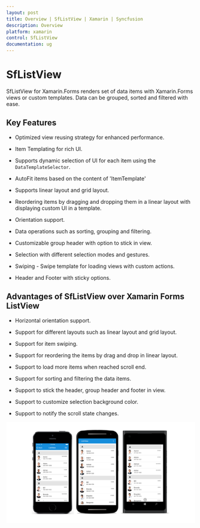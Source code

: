 ```yaml
---
layout: post
title: Overview | SfListView | Xamarin | Syncfusion
description: Overview
platform: xamarin
control: SfListView
documentation: ug
---
```


# SfListView

SfListView for Xamarin.Forms renders set of data items with Xamarin.Forms views or custom templates. Data can be grouped, sorted and filtered with ease.

## Key Features

* Optimized view reusing strategy for enhanced performance.

* Item Templating for rich UI.

* Supports dynamic selection of UI for each item using the `DataTemplateSelector`.

* AutoFit items based on the content of 'ItemTemplate'

* Supports linear layout and grid layout.

* Reordering items by dragging and dropping them in a linear layout with displaying custom UI in a template.

* Orientation support.

* Data operations such as sorting, grouping and filtering.

* Customizable group header with option to stick in view.

* Selection with different selection modes and gestures.

* Swiping - Swipe template for loading views with custom actions.

* Header and Footer with sticky options.


## Advantages of SfListView over Xamarin Forms ListView
 
* Horizontal orientation support.

* Support for different layouts such as linear layout and grid layout.

* Support for item swiping.
 
* Support for reordering the items by drag and drop in linear layout.

* Support to load more items when reached scroll end.

* Support for sorting and filtering the data items.

* Support to stick the header, group header and footer in view.

* Support to customize selection background color.

* Support to notify the scroll state changes.


![](SfListView_images/Overview.png)